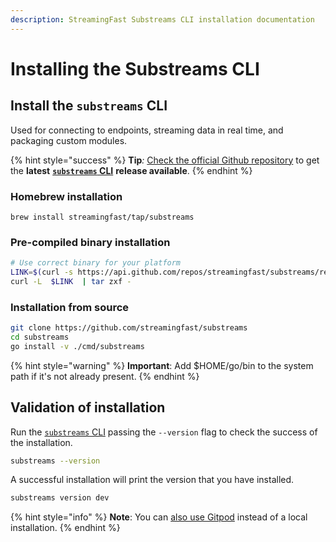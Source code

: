 ```yaml
---
description: StreamingFast Substreams CLI installation documentation
---
```


# Installing the Substreams CLI

## Install the `substreams` CLI

Used for connecting to endpoints, streaming data in real time, and packaging custom modules.

{% hint style="success" %}
**Tip**_:_ [Check the official Github repository](https://github.com/streamingfast/substreams/releases) to get the **latest** [**`substreams` CLI**](../reference-and-specs/command-line-interface.md) **release available**.&#x20;
{% endhint %}

### Homebrew installation

```
brew install streamingfast/tap/substreams
```

### Pre-compiled binary installation

```bash
# Use correct binary for your platform
LINK=$(curl -s https://api.github.com/repos/streamingfast/substreams/releases/latest | awk '/download.url.*linux/ {print $2}' | sed 's/"//g')
curl -L  $LINK  | tar zxf -
```

### Installation from source

```bash
git clone https://github.com/streamingfast/substreams
cd substreams
go install -v ./cmd/substreams
```

{% hint style="warning" %}
**Important**: Add $HOME/go/bin to the system path if it's not already present.
{% endhint %}

## Validation of installation

Run the [`substreams` CLI](../reference-and-specs/command-line-interface.md) passing the `--version` flag to check the success of the installation.

```bash
substreams --version
```

A successful installation will print the version that you have installed.

```bash
substreams version dev
```

{% hint style="info" %}
**Note**: You can [also use Gitpod](../developers-guide/installation-requirements.md) instead of a local installation.
{% endhint %}
